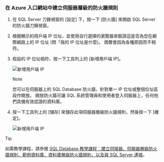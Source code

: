 
<!--
includes/sql-database-create-new-server-firewall-portal.md

Latest Freshness check:  2016-11-28 , rickbyh.

As of circa 2016-04-11, the following topics might include this include:
articles/sql-database/sql-database-get-started.md
articles/sql-database/sql-database-configure-firewall-settings
articles/sql-data-warehouse-get-started-provision.md

-->
### <a name="create-a-server-level-firewall-rule-in-the-azure-portal"></a>在 Azure 入口網站中建立伺服器層級的防火牆規則

1. 在 SQL Server 刀鋒視窗的 [設定] 下，按一下 [防火牆] 來開啟 SQL Server 的防火牆刀鋒視窗。

    <!-- ![sql server firewall](../articles/sql-database/media/sql-database-get-started/sql-server-firewall.png) -->

2. 檢閱顯示的用戶端 IP 位址，並使用自行選擇的瀏覽器來驗證這是否為您在網際網路上的 IP 位址 (問「我的 IP 位址是什麼)。 偶爾會因為各種原因而不相符。

    <!-- ![your IP address](../articles/sql-database/media/sql-database-get-started/your-ip-address.png) -->

3. 假設的 IP 位址相符，按一下工具列上的 [新增用戶端 IP]。

    ![新增用戶端 IP](../articles/sql-data-warehouse/media/sql-data-warehouse-get-started-provision/add-client-ip.png)

    > [!NOTE]
    > 您可以在伺服器上的 SQL Database 防火牆，針對單一 IP 位址或整個位址區段作開放。 開放防火牆可讓 SQL 系統管理員和使用者登入伺服器上，任何他們具備有效認證的資料庫。
    >

4. 按一下工具列上的 [儲存] 來儲存此項伺服器層級防火牆規則，然後按一下 [確定]。

    ![新增用戶端 IP](../articles/sql-database/media/sql-database-get-started-portal/server-firewall-rule.png)

> [!Tip]
> 如需教學課程，請參閱 [SQL Database 教學課程︰建立伺服器、伺服器層級防火牆規則、範例資料庫、資料庫層級防火牆規則，以及與 SQL Server 連接](../articles/sql-database/sql-database-get-started.md)。    
>
